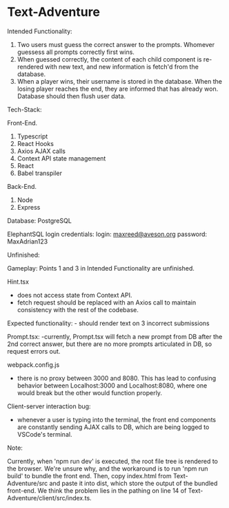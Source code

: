 # Text-Adventure

Intended Functionality:


1. Two users must guess the correct answer to the prompts. Whomever guessess all prompts correctly first wins. 
2. When guessed correctly, the content of each child component is re-rendered with new text, and new information is fetch'd from the database.
3. When a player wins, their username is stored in the database. When the losing player reaches the end, they are informed that <player> has already won. Database should then flush user data.

Tech-Stack:

Front-End.
1. Typescript
2. React Hooks
3. Axios AJAX calls
4. Context API state management
5. React
6. Babel transpiler

Back-End.
1. Node
2. Express

Database:
PostgreSQL

ElephantSQL login credentials:
  login: maxreed@aveson.org
  password: MaxAdrian123

Unfinished:

Gameplay:
Points 1 and 3 in Intended Functionality are unfinished.

Hint.tsx
  - does not access state from Context API.
  - fetch request should be replaced with an Axios call to maintain consistency with the rest of the codebase.
  
  Expected functionality:
    - should render text on 3 incorrect submissions

Prompt.tsx:
  -currently, Prompt.tsx will fetch a new prompt from DB after the 2nd correct answer, but there are no more prompts articulated in DB, so request errors out.

webpack.config.js
  - there is no proxy between 3000 and 8080. This has lead to confusing behavior between Localhost:3000 and Localhost:8080, where one would break but the other would function properly.

Client-server interaction bug:
  - whenever a user is typing into the terminal, the front end components are constantly sending AJAX calls to DB, which are being logged to VSCode's terminal.

Note: 

Currently, when 'npm run dev' is executed, the root file tree is rendered to the browser. We're unsure why, and the workaround is to run 'npm run build' to bundle the front end.
Then, copy index.html from Text-Adventure/src and paste it into dist, which store the output of the bundled front-end. 
We think the problem lies in the pathing on line 14 of Text-Adventure/client/src/index.ts.






